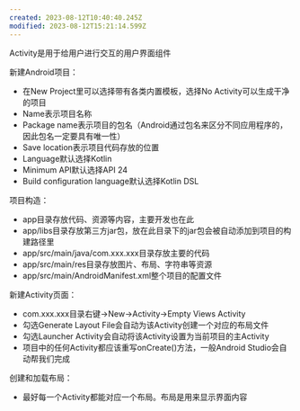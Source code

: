 ```yaml
---
created: 2023-08-12T10:40:40.245Z
modified: 2023-08-12T15:21:14.599Z
---
```

Activity是用于给用户进行交互的用户界面组件

新建Android项目：

- 在New Project里可以选择带有各类内置模板，选择No Activity可以生成干净的项目
- Name表示项目名称
- Package name表示项目的包名（Android通过包名来区分不同应用程序的，因此包名一定要具有唯一性）
- Save location表示项目代码存放的位置
- Language默认选择Kotlin
- Minimum API默认选择API 24
- Build configuration language默认选择Kotlin DSL

项目构造：

- app目录存放代码、资源等内容，主要开发也在此
- app/libs目录存放第三方jar包，放在此目录下的jar包会被自动添加到项目的构建路径里
- app/src/main/java/com.xxx.xxx目录存放主要的代码
- app/src/main/res目录存放图片、布局、字符串等资源
- app/src/main/AndroidManifest.xml整个项目的配置文件

新建Activity页面：

- com.xxx.xxx目录右键→New→Activity→Empty Views Activity
- 勾选Generate Layout File会自动为该Activity创建一个对应的布局文件
- 勾选Launcher Activity会自动将该Activity设置为当前项目的主Activity
- 项目中的任何Activity都应该重写onCreate()方法，一般Android Studio会自动帮我们完成

创建和加载布局：

- 最好每一个Activity都能对应一个布局。布局是用来显示界面内容

